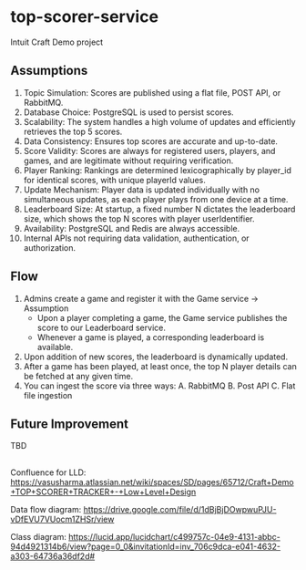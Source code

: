 # top-scorer-service
Intuit Craft Demo project

## Assumptions 
1. Topic Simulation: Scores are published using a flat file, POST API, or RabbitMQ.
2. Database Choice: PostgreSQL is used to persist scores.
3. Scalability: The system handles a high volume of updates and efficiently retrieves the top 5 scores.
4. Data Consistency: Ensures top scores are accurate and up-to-date.
5. Score Validity: Scores are always for registered users, players, and games, and are legitimate without requiring verification.
6. Player Ranking: Rankings are determined lexicographically by player_id for identical scores, with unique playerId values.
7. Update Mechanism: Player data is updated individually with no simultaneous updates, as each player plays from one device at a time.
8. Leaderboard Size: At startup, a fixed number N dictates the leaderboard size, which shows the top N scores with player userIdentifier.
9. Availability: PostgreSQL and Redis are always accessible.
10. Internal APIs not requiring data validation, authentication, or authorization.

## Flow 
1. Admins create a game and register it with the Game service -> Assumption
    * Upon a player completing a game, the Game service publishes the score to our Leaderboard service.
    * Whenever a game is played, a corresponding leaderboard is available.
2. Upon addition of new scores, the leaderboard is dynamically updated.
3. After a game has been played, at least once, the top N player details can be fetched at any given time.
4. You can ingest the score via three ways:
   A. RabbitMQ
   B. Post API
   C. Flat file ingestion

## Future Improvement
TBD

##

Confluence for LLD:
https://vasusharma.atlassian.net/wiki/spaces/SD/pages/65712/Craft+Demo+TOP+SCORER+TRACKER+-+Low+Level+Design

Data flow diagram:
https://drive.google.com/file/d/1dBjBjDOwpwuPJU-vDfEVU7VUocm1ZHSr/view

Class diagram:
https://lucid.app/lucidchart/c499757c-04e9-4131-abbc-94d4921314b6/view?page=0_0&invitationId=inv_706c9dca-e041-4632-a303-64736a36df2d#
